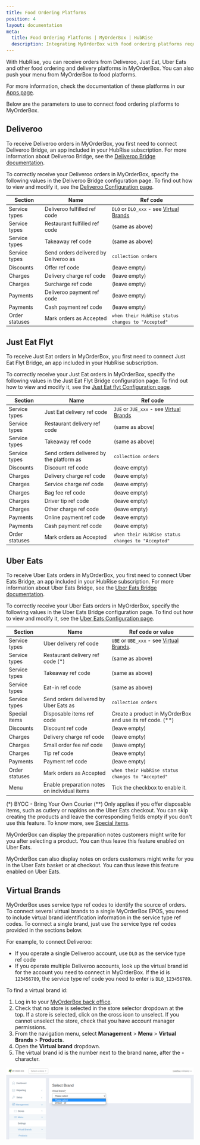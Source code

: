 ```yaml
---
title: Food Ordering Platforms
position: 4
layout: documentation
meta:
  title: Food Ordering Platforms | MyOrderBox | HubRise
  description: Integrating MyOrderBox with food ordering platforms requires you to specify particular ref codes in the configuration page of the delivery platform bridge.
---
```


With HubRise, you can receive orders from Deliveroo, Just Eat, Uber Eats and other food ordering and delivery platforms in MyOrderBox. You can also push your menu from MyOrderBox to food platforms. 

For more information, check the documentation of these platforms in our [Apps page](/apps/food-ordering-platforms).

Below are the parameters to use to connect food ordering platforms to MyOrderBox.

## Deliveroo

To receive Deliveroo orders in MyOrderBox, you first need to connect Deliveroo Bridge, an app included in your HubRise
subscription. For more information about Deliveroo Bridge, see the [Deliveroo Bridge documentation](/apps/deliveroo).

To correctly receive your Deliveroo orders in MyOrderBox, specify the following values in the Deliveroo Bridge configuration page. To find out how to view and modify it, see the [Deliveroo Configuration page](/apps/deliveroo/configuration).

| Section        | Name                                  | Ref code                                                   |
| -------------- | ------------------------------------- | ---------------------------------------------------------- |
| Service types  | Deliveroo fulfilled ref code          | `DLO` or `DLO_xxx` - see [Virtual Brands](#virtual-brands) |
| Service types  | Restaurant fulfilled ref code         | (same as above)                                            |
| Service types  | Takeaway ref code                     | (same as above)                                            |
| Service types  | Send orders delivered by Deliveroo as | `collection orders`                                        |
| Discounts      | Offer ref code                        | (leave empty)                                              |
| Charges        | Delivery charge ref code              | (leave empty)                                              |
| Charges        | Surcharge ref code                    | (leave empty)                                              |
| Payments       | Deliveroo payment ref code            | (leave empty)                                              |
| Payments       | Cash payment ref code                 | (leave empty)                                              |
| Order statuses | Mark orders as Accepted               | `when their HubRise status changes to "Accepted"`          |

## Just Eat Flyt

To receive Just Eat orders in MyOrderBox, you first need to connect Just Eat Flyt Bridge, an app included in your HubRise subscription.

To correctly receive your Just Eat orders in MyOrderBox, specify the following values in the Just Eat Flyt Bridge configuration page. To find out how to view and modify it, see the [Just Eat flyt Configuration page](/apps/just-eat-flyt/configuration).

| Section        | Name                                     | Ref code                                                   |
| -------------- | ---------------------------------------- | ---------------------------------------------------------- |
| Service types  | Just Eat delivery ref code               | `JUE` or `JUE_xxx` - see [Virtual Brands](#virtual-brands) |
| Service types  | Restaurant delivery ref code             | (same as above)                                            |
| Service types  | Takeaway ref code                        | (same as above)                                            |
| Service types  | Send orders delivered by the platform as | `collection orders`                                        |
| Discounts      | Discount ref code                        | (leave empty)                                              |
| Charges        | Delivery charge ref code                 | (leave empty)                                              |
| Charges        | Service charge ref code                  | (leave empty)                                              |
| Charges        | Bag fee ref code                         | (leave empty)                                              |
| Charges        | Driver tip ref code                      | (leave empty)                                              |
| Charges        | Other charge ref code                    | (leave empty)                                              |
| Payments       | Online payment ref code                  | (leave empty)                                              |
| Payments       | Cash payment ref code                    | (leave empty)                                              |
| Order statuses | Mark orders as Accepted                  | `when their HubRise status changes to "Accepted"`          |

## Uber Eats

To receive Uber Eats orders in MyOrderBox, you first need to connect Uber Eats Bridge, an app included in your HubRise
subscription. For more information about Uber Eats Bridge, see the [Uber Eats Bridge documentation](/apps/uber-eats).

To correctly receive your Uber Eats orders in MyOrderBox, specify the following values in the Uber Eats Bridge configuration page. To find out how
to view and modify it, see the [Uber Eats Configuration page](/apps/uber-eats/configuration).

| Section        | Name                                         | Ref code or value                                           |
| -------------- | -------------------------------------------- | ----------------------------------------------------------- |
| Service types  | Uber delivery ref code                       | `UBE` or `UBE_xxx` - see [Virtual Brands](#virtual-brands). |
| Service types  | Restaurant delivery ref code (\*)            | (same as above)                                             |
| Service types  | Takeaway ref code                            | (same as above)                                             |
| Service types  | Eat-in ref code                              | (same as above)                                             |
| Service types  | Send orders delivered by Uber Eats as        | `collection orders`                                         |
| Special items  | Disposable items ref code                    | Create a product in MyOrderBox and use its ref code. (\*\*) |
| Discounts      | Discount ref code                            | (leave empty)                                               |
| Charges        | Delivery charge ref code                     | (leave empty)                                               |
| Charges        | Small order fee ref code                     | (leave empty)                                               |
| Charges        | Tip ref code                                 | (leave empty)                                               |
| Payments       | Payment ref code                             | (leave empty)                                               |
| Order statuses | Mark orders as Accepted                      | `when their HubRise status changes to "Accepted"`           |
| Menu           | Enable preparation notes on individual items | Tick the checkbox to enable it.                             |

(\*) BYOC - Bring Your Own Courier
(\*\*) Only applies if you offer disposable items, such as cutlery or napkins on the Uber Eats checkout. You can skip creating the products and leave the corresponding fields empty if you don't use this feature. To know more, see [Special items](/apps/uber-eats/configuration#special-items).

MyOrderBox can display the preparation notes customers might write for you after selecting a product. You can thus leave this feature enabled on Uber Eats.

MyOrderBox can also display notes on orders customers might write for you in the Uber Eats basket or at checkout. You can thus leave this feature enabled on Uber Eats.

## Virtual Brands

MyOrderBox uses service type ref codes to identify the source of orders. To connect several virtual brands to a single MyOrderBox EPOS, you need to include virtual brand identification information in the service type ref codes. To connect a single brand, just use the service type ref codes provided in the sections below.

For example, to connect Deliveroo:

- If you operate a single Deliveroo account, use `DLO` as the service type ref code
- If you operate multiple Deliveroo accounts, look up the virtual brand id for the account you need to connect in MyOrderBox. If the id is `123456789`, the service type ref code you need to enter is `DLO_123456789`.

To find a virtual brand id:

1. Log in to your [MyOrderBox back office](https://go.myorderboxhq.com/).
1. Check that no store is selected in the store selector dropdown at the top. If a store is selected, click on the cross icon to unselect. If you cannot unselect the store, check that you have account manager permissions.
1. From the navigation menu, select **Management** > **Menu** > **Virtual Brands** > **Products**.
1. Open the **Virtual brand** dropdown.
1. The virtual brand id is the number next to the brand name, after the **-** character.

![Finding virtual brand id in MyOrderBox back office](../images/006-en-find-virtual-brand-ids.png)
